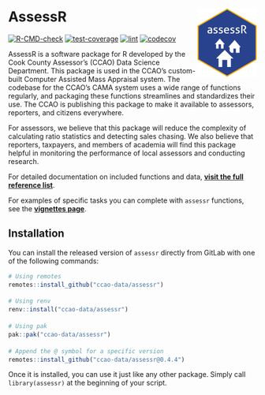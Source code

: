 
<!-- README.md is generated from README.Rmd. Please edit that file -->

# AssessR <a href="https://github.com/ccao-data/assessr"><img src="man/figures/logo.png" align="right" height="139"/></a>

[![R-CMD-check](https://github.com/ccao-data/assessr/actions/workflows/R-CMD-check.yaml/badge.svg)](https://github.com/ccao-data/assessr/actions/workflows/R-CMD-check.yaml)
[![test-coverage](https://github.com/ccao-data/assessr/actions/workflows/test-coverage.yaml/badge.svg)](https://github.com/ccao-data/assessr/actions/workflows/test-coverage.yaml)
[![lint](https://github.com/ccao-data/assessr/actions/workflows/lint.yaml/badge.svg)](https://github.com/ccao-data/assessr/actions/workflows/lint.yaml)
[![codecov](https://codecov.io/gh/ccao-data/assessr/branch/master/graph/badge.svg)](https://codecov.io/gh/ccao-data/assessr)

AssessR is a software package for R developed by the Cook County
Assessor’s (CCAO) Data Science Department. This package is used in the
CCAO’s custom-built Computer Assisted Mass Appraisal system. The
codebase for the CCAO’s CAMA system uses a wide range of functions
regularly, and packaging these functions streamlines and standardizes
their use. The CCAO is publishing this package to make it available to
assessors, reporters, and citizens everywhere.

For assessors, we believe that this package will reduce the complexity
of calculating ratio statistics and detecting sales chasing. We also
believe that reporters, taxpayers, and members of academia will find
this package helpful in monitoring the performance of local assessors
and conducting research.

For detailed documentation on included functions and data, [**visit the
full reference
list**](https://ccao-data.github.io/assessr/reference/index.html).

For examples of specific tasks you can complete with `assessr`
functions, see the [**vignettes
page**](https://ccao-data.github.io/assessr/articles/index.html).

## Installation

You can install the released version of `assessr` directly from GitLab
with one of the following commands:

``` r
# Using remotes
remotes::install_github("ccao-data/assessr")

# Using renv
renv::install("ccao-data/assessr")

# Using pak
pak::pak("ccao-data/assessr")

# Append the @ symbol for a specific version
remotes::install_github("ccao-data/assessr@0.4.4")
```

Once it is installed, you can use it just like any other package. Simply
call `library(assessr)` at the beginning of your script.
